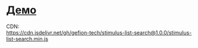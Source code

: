 # [Демо](https://jsfiddle.net/6y6eH4uk/hemj4wza/)

CDN:   
https://cdn.jsdelivr.net/gh/gefion-tech/stimulus-list-search@1.0.0/stimulus-list-search.min.js
